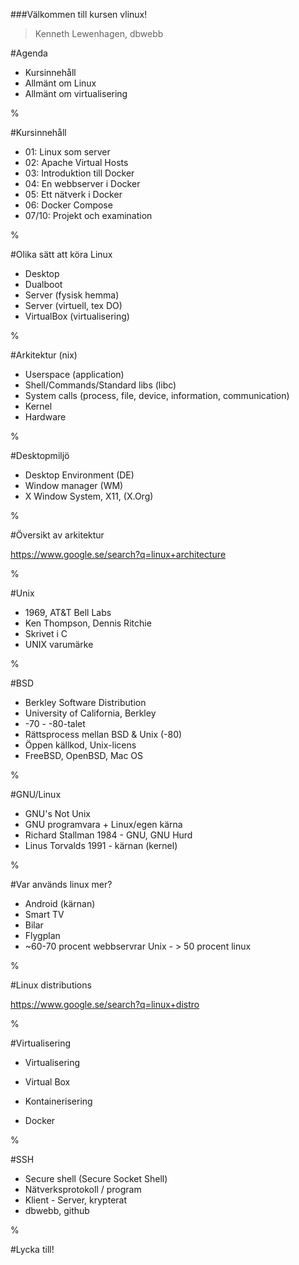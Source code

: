 

###Välkommen till kursen vlinux!

> Kenneth Lewenhagen, dbwebb

#Agenda

* Kursinnehåll
* Allmänt om Linux
* Allmänt om virtualisering

%

#Kursinnehåll

* 01: Linux som server
* 02: Apache Virtual Hosts
* 03: Introduktion till Docker
* 04: En webbserver i Docker
* 05: Ett nätverk i Docker
* 06: Docker Compose
* 07/10: Projekt och examination

%

#Olika sätt att köra Linux

* Desktop
* Dualboot
* Server (fysisk hemma)
* Server (virtuell, tex DO)
* VirtualBox (virtualisering)

%

#Arkitektur (nix)

* Userspace (application)
* Shell/Commands/Standard libs (libc)
* System calls (process, file, device, information, communication)
* Kernel
* Hardware

%

#Desktopmiljö

* Desktop Environment (DE)
* Window manager (WM)
* X Window System, X11, (X.Org)

%

#Översikt av arkitektur

https://www.google.se/search?q=linux+architecture

%

#Unix

* 1969, AT&T Bell Labs
* Ken Thompson, Dennis Ritchie
* Skrivet i C
* UNIX varumärke

%

#BSD

* Berkley Software Distribution
* University of California, Berkley
* -70 - -80-talet
* Rättsprocess mellan BSD & Unix (-80)
* Öppen källkod, Unix-licens
* FreeBSD, OpenBSD, Mac OS

%

#GNU/Linux
* GNU's Not Unix
* GNU programvara + Linux/egen kärna
* Richard Stallman 1984 - GNU, GNU Hurd
* Linus Torvalds 1991 - kärnan (kernel)

%

#Var används linux mer?

* Android (kärnan)
* Smart TV
* Bilar
* Flygplan
* ~60-70 procent webbservrar Unix - > 50 procent linux

%

#Linux distributions

https://www.google.se/search?q=linux+distro

%

#Virtualisering

* Virtualisering
 - Virtual Box
* Kontainerisering
 - Docker

%

#SSH
* Secure shell (Secure Socket Shell)
* Nätverksprotokoll / program
* Klient - Server, krypterat
* dbwebb, github

%

#Lycka till!
